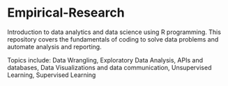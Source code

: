 # Empirical-Research

Introduction to data analytics and data science using R programming. This repository covers the fundamentals of coding to solve data problems and automate analysis and reporting.    

Topics include: Data Wrangling, Exploratory Data Analysis, APIs and databases, Data Visualizations and data communication, Unsupervised Learning, Supervised Learning
